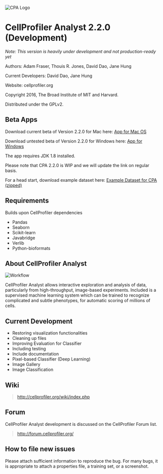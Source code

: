 ![CPA Logo](http://i.imgur.com/45Iosp1.png)
# CellProfiler Analyst 2.2.0 (Development)

*Note: This version is heavily under development and not production-ready yet*

Authors: Adam Fraser, Thouis R. Jones, David Dao, Jane Hung

Current Developers: David Dao, Jane Hung

Website: cellprofiler.org

Copyright 2016, The Broad Institute of MIT and Harvard.

Distributed under the GPLv2.

## Beta Apps

Download current beta of Version 2.2.0 for Mac here: [App for Mac OS](https://drive.google.com/file/d/0B_Rfj3esFDX8XzBGbE1uV2NXTjg/view?usp=sharing)

Download untested beta of Version 2.2.0 for Windows here: [App for Windows](https://drive.google.com/a/broadinstitute.com/file/d/0B2aYwrhHkhm4ejJyeXotZ25LLW8/view?usp=sharing)

The app requires JDK 1.8 installed.

Please note that CPA 2.2.0 is WIP and we will update the link on regular basis. 

For a head start, download example dataset here: [Example Dataset for CPA (zipped)](http://cellprofiler.org/linked_files/Examplezips/cpa_2.0_example.zip)

## Requirements

Builds upon CellProfiler dependencies

* Pandas
* Seaborn
* Scikit-learn
* Javabridge
* Verlib
* Python-bioformats

## About CellProfiler Analyst

![Workflow](http://i.imgur.com/j12EQH5.png)

CellProfiler Analyst allows interactive exploration and analysis of data, particularly from high-throughput, image-based experiments. Included is a supervised machine learning system which can be trained to recognize complicated and subtle phenotypes, for automatic scoring of millions of cells.

## Current Development

* Restoring visualization functionalities
* Cleaning up files
* Improving Evaluation for Classifier
* Including testing
* Include documentation
* Pixel-based Classifier (Deep Learning)
* Image Gallery
* Image Classification

## Wiki

> http://cellprofiler.org/wiki/index.php

## Forum

CellProfiler Analyst development is discussed on the CellProfiler Forum
list.  

> http://forum.cellprofiler.org/

## How to file new issues

Please attach sufficient information to reproduce the bug. For many
bugs, it is appropriate to attach a properties file, a training set,
or a screenshot.

